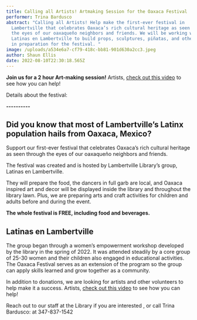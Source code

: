 ```yaml
---
title: Calling all Artists! Artmaking Session for the Oaxaca Festival
performer: Trina Bardusco
abstract: "Calling all Artists! Help make the first-ever festival in
  Lambertville that celebrates Oaxaca’s rich cultural heritage as seen through
  the eyes of our oaxaqueño neighbors and friends. We will be working with
  Latinas en Lambertville to build props, sculptures, piñatas, and other artwork
  in preparation for the festival. "
image: /uploads/a534e6a7-cf79-418c-bb81-901d630a2cc3.jpeg
author: Shaun Ellis
date: 2022-08-10T22:30:18.565Z
---
```

**Join us for a 2 hour Art-making session!** Artists, [check out this video](https://vimeo.com/728492214) to see how you can help! 

Details about the festival:

**\----------**

## **Did you know that most of Lambertville’s Latinx population hails from Oaxaca, Mexico?**

Support our first-ever festival that celebrates Oaxaca’s rich cultural heritage as seen through the eyes of our oaxaqueño neighbors and friends.

The festival was created and is hosted by Lambertville Library’s group, Latinas en Lambertville.

They will prepare the food, the dancers in full garb are local, and Oaxaca inspired art and decor will be displayed inside the library and throughout the library lawn. Plus, we are preparing arts and craft activities for children and adults before and during the event.

**The whole festival is FREE, including food and beverages.**

## Latinas en Lambertville

The group began through a women’s empowerment workshop developed by the library in the spring of 2022. It was attended steadily by a core group of 25-30 women and their children also engaged in educational activities. The Oaxaca Festival serves as an extension of the program so the group can apply skills learned and grow together as a community.

In addition to donations, we are looking for artists and other volunteers to help make it a success. Artists, [check out this video](https://vimeo.com/728492214) to see how you can help!

Reach out to our staff at the Library if you are interested , or call Trina Bardusco: at 347-837-1542